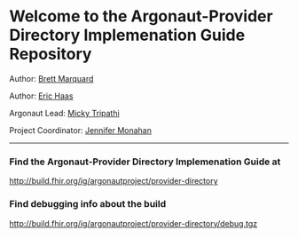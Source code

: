 
#  Welcome to the Argonaut-Provider Directory Implemenation Guide Repository

Author: [Brett Marquard](brett@riverrockassociates.com)

Author: [Eric Haas](ehaas@healthedatainc.com)

Argonaut Lead: [Micky Tripathi](mtripathi@maehc.org)

Project Coordinator: [Jennifer Monahan](jmonahan@maehc.org)

-----

### Find the Argonaut-Provider Directory Implemenation Guide at

http://build.fhir.org/ig/argonautproject/provider-directory

### Find debugging info about the build

http://build.fhir.org/ig/argonautproject/provider-directory/debug.tgz
